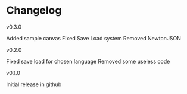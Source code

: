 # Changelog

v0.3.0

Added sample canvas
Fixed Save Load system
Removed NewtonJSON

v0.2.0

Fixed save load for chosen language 
Removed some useless code

v0.1.0

Initial release in github